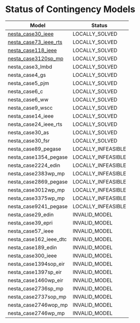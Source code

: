 # Status of Contingency Models

| Model                                                         | Status              |
|---------------------------------------------------------------|---------------------|
| [nesta\_case30\_ieee](nesta_case30_ieee_summary.tsv)          | LOCALLY\_SOLVED     |
| [nesta\_case73\_ieee\_rts](nesta_case73_ieee_rts_summary.tsv) | LOCALLY\_SOLVED     |
| [nesta\_case118\_ieee](nesta_case118_ieee_summary.tsv)        | LOCALLY\_SOLVED     |
| [nesta\_case3120sp\_mp](nesta_case3120sp_mp.tsv)              | LOCALLY\_SOLVED     |
| nesta\_case3\_lmbd                                            | LOCALLY\_SOLVED     |
| nesta\_case4\_gs                                              | LOCALLY\_SOLVED     |
| nesta\_case5\_pjm                                             | LOCALLY\_SOLVED     |
| nesta\_case6\_c                                               | LOCALLY\_SOLVED     |
| nesta\_case6\_ww                                              | LOCALLY\_SOLVED     |
| nesta\_case9\_wscc                                            | LOCALLY\_SOLVED     |
| nesta\_case14\_ieee                                           | LOCALLY\_SOLVED     |
| nesta\_case24\_ieee\_rts                                      | LOCALLY\_SOLVED     |
| nesta\_case30\_as                                             | LOCALLY\_SOLVED     |
| nesta\_case30\_fsr                                            | LOCALLY\_SOLVED     |
| nesta\_case89\_pegase                                         | LOCALLY\_INFEASIBLE |
| nesta\_case1354\_pegase                                       | LOCALLY\_INFEASIBLE |
| nesta\_case2224\_edin                                         | LOCALLY\_INFEASIBLE |
| nesta\_case2383wp\_mp                                         | LOCALLY\_INFEASIBLE |
| nesta\_case2869\_pegase                                       | LOCALLY\_INFEASIBLE |
| nesta\_case3012wp\_mp                                         | LOCALLY\_INFEASIBLE |
| nesta\_case3375wp\_mp                                         | LOCALLY\_INFEASIBLE |
| nesta\_case9241\_pegase                                       | LOCALLY\_INFEASIBLE |
| nesta\_case29\_edin                                           | INVALID\_MODEL      |
| nesta\_case39\_epri                                           | INVALID\_MODEL      |
| nesta\_case57\_ieee                                           | INVALID\_MODEL      |
| nesta\_case162\_ieee\_dtc                                     | INVALID\_MODEL      |
| nesta\_case189\_edin                                          | INVALID\_MODEL      |
| nesta\_case300\_ieee                                          | INVALID\_MODEL      |
| nesta\_case1394sop\_eir                                       | INVALID\_MODEL      |
| nesta\_case1397sp\_eir                                        | INVALID\_MODEL      |
| nesta\_case1460wp\_eir                                        | INVALID\_MODEL      |
| nesta\_case2736sp\_mp                                         | INVALID\_MODEL      |
| nesta\_case2737sop\_mp                                        | INVALID\_MODEL      |
| nesta\_case2746wop\_mp                                        | INVALID\_MODEL      |
| nesta\_case2746wp\_mp                                         | INVALID\_MODEL      |
